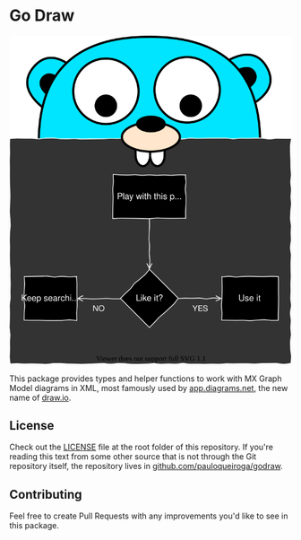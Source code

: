 # Go Draw
![Gopher mascot](godraw.svg)

This package provides types and helper functions to work with MX Graph Model diagrams in XML, most famously used by [app.diagrams.net](https://app.diagrams.net), the new name of [draw.io](https://draw.io).

## License

Check out the [LICENSE](https://raw.githubusercontent.com/pauloqueiroga/godraw/main/LICENSE) file at the root folder of this repository. If you're reading this text from some other source that is not through the Git repository itself, the repository lives in [github.com/pauloqueiroga/godraw](https://github.com/pauloqueiroga/godraw).

## Contributing

Feel free to create Pull Requests with any improvements you'd like to see in this package.
